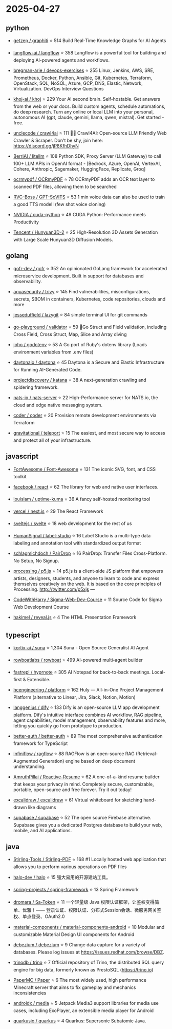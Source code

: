 # 2025-04-27

## python

* [getzep / graphiti](https://github.com/getzep/graphiti) ⭐ 514
  Build Real-Time Knowledge Graphs for AI Agents

* [langflow-ai / langflow](https://github.com/langflow-ai/langflow) ⭐ 358
  Langflow is a powerful tool for building and deploying AI-powered agents and workflows.

* [bregman-arie / devops-exercises](https://github.com/bregman-arie/devops-exercises) ⭐ 255
  Linux, Jenkins, AWS, SRE, Prometheus, Docker, Python, Ansible, Git, Kubernetes, Terraform, OpenStack, SQL, NoSQL, Azure, GCP, DNS, Elastic, Network, Virtualization. DevOps Interview Questions

* [khoj-ai / khoj](https://github.com/khoj-ai/khoj) ⭐ 229
  Your AI second brain. Self-hostable. Get answers from the web or your docs. Build custom agents, schedule automations, do deep research. Turn any online or local LLM into your personal, autonomous AI (gpt, claude, gemini, llama, qwen, mistral). Get started - free.

* [unclecode / crawl4ai](https://github.com/unclecode/crawl4ai) ⭐ 111
  🚀🤖 Crawl4AI: Open-source LLM Friendly Web Crawler & Scraper. Don't be shy, join here: https://discord.gg/jP8KfhDhyN

* [BerriAI / litellm](https://github.com/BerriAI/litellm) ⭐ 108
  Python SDK, Proxy Server (LLM Gateway) to call 100+ LLM APIs in OpenAI format - [Bedrock, Azure, OpenAI, VertexAI, Cohere, Anthropic, Sagemaker, HuggingFace, Replicate, Groq]

* [ocrmypdf / OCRmyPDF](https://github.com/ocrmypdf/OCRmyPDF) ⭐ 78
  OCRmyPDF adds an OCR text layer to scanned PDF files, allowing them to be searched

* [RVC-Boss / GPT-SoVITS](https://github.com/RVC-Boss/GPT-SoVITS) ⭐ 53
  1 min voice data can also be used to train a good TTS model! (few shot voice cloning)

* [NVIDIA / cuda-python](https://github.com/NVIDIA/cuda-python) ⭐ 49
  CUDA Python: Performance meets Productivity

* [Tencent / Hunyuan3D-2](https://github.com/Tencent/Hunyuan3D-2) ⭐ 25
  High-Resolution 3D Assets Generation with Large Scale Hunyuan3D Diffusion Models.


## golang

* [gofr-dev / gofr](https://github.com/gofr-dev/gofr) ⭐ 352
  An opinionated GoLang framework for accelerated microservice development. Built in support for databases and observability.

* [aquasecurity / trivy](https://github.com/aquasecurity/trivy) ⭐ 145
  Find vulnerabilities, misconfigurations, secrets, SBOM in containers, Kubernetes, code repositories, clouds and more

* [jesseduffield / lazygit](https://github.com/jesseduffield/lazygit) ⭐ 84
  simple terminal UI for git commands

* [go-playground / validator](https://github.com/go-playground/validator) ⭐ 59
  💯Go Struct and Field validation, including Cross Field, Cross Struct, Map, Slice and Array diving

* [joho / godotenv](https://github.com/joho/godotenv) ⭐ 53
  A Go port of Ruby's dotenv library (Loads environment variables from .env files)

* [daytonaio / daytona](https://github.com/daytonaio/daytona) ⭐ 45
  Daytona is a Secure and Elastic Infrastructure for Running AI-Generated Code.

* [projectdiscovery / katana](https://github.com/projectdiscovery/katana) ⭐ 38
  A next-generation crawling and spidering framework.

* [nats-io / nats-server](https://github.com/nats-io/nats-server) ⭐ 22
  High-Performance server for NATS.io, the cloud and edge native messaging system.

* [coder / coder](https://github.com/coder/coder) ⭐ 20
  Provision remote development environments via Terraform

* [gravitational / teleport](https://github.com/gravitational/teleport) ⭐ 15
  The easiest, and most secure way to access and protect all of your infrastructure.


## javascript

* [FortAwesome / Font-Awesome](https://github.com/FortAwesome/Font-Awesome) ⭐ 131
  The iconic SVG, font, and CSS toolkit

* [facebook / react](https://github.com/facebook/react) ⭐ 62
  The library for web and native user interfaces.

* [louislam / uptime-kuma](https://github.com/louislam/uptime-kuma) ⭐ 36
  A fancy self-hosted monitoring tool

* [vercel / next.js](https://github.com/vercel/next.js) ⭐ 29
  The React Framework

* [sveltejs / svelte](https://github.com/sveltejs/svelte) ⭐ 18
  web development for the rest of us

* [HumanSignal / label-studio](https://github.com/HumanSignal/label-studio) ⭐ 16
  Label Studio is a multi-type data labeling and annotation tool with standardized output format

* [schlagmichdoch / PairDrop](https://github.com/schlagmichdoch/PairDrop) ⭐ 16
  PairDrop: Transfer Files Cross-Platform. No Setup, No Signup.

* [processing / p5.js](https://github.com/processing/p5.js) ⭐ 14
  p5.js is a client-side JS platform that empowers artists, designers, students, and anyone to learn to code and express themselves creatively on the web. It is based on the core principles of Processing. http://twitter.com/p5xjs —

* [CodeWithHarry / Sigma-Web-Dev-Course](https://github.com/CodeWithHarry/Sigma-Web-Dev-Course) ⭐ 11
  Source Code for Sigma Web Development Course

* [hakimel / reveal.js](https://github.com/hakimel/reveal.js) ⭐ 4
  The HTML Presentation Framework


## typescript

* [kortix-ai / suna](https://github.com/kortix-ai/suna) ⭐ 1,304
  Suna - Open Source Generalist AI Agent

* [rowboatlabs / rowboat](https://github.com/rowboatlabs/rowboat) ⭐ 499
  AI-powered multi-agent builder

* [fastrepl / hyprnote](https://github.com/fastrepl/hyprnote) ⭐ 305
  AI Notepad for back-to-back meetings. Local-first & Extensible.

* [hcengineering / platform](https://github.com/hcengineering/platform) ⭐ 162
  Huly — All-in-One Project Management Platform (alternative to Linear, Jira, Slack, Notion, Motion)

* [langgenius / dify](https://github.com/langgenius/dify) ⭐ 133
  Dify is an open-source LLM app development platform. Dify's intuitive interface combines AI workflow, RAG pipeline, agent capabilities, model management, observability features and more, letting you quickly go from prototype to production.

* [better-auth / better-auth](https://github.com/better-auth/better-auth) ⭐ 89
  The most comprehensive authentication framework for TypeScript

* [infiniflow / ragflow](https://github.com/infiniflow/ragflow) ⭐ 88
  RAGFlow is an open-source RAG (Retrieval-Augmented Generation) engine based on deep document understanding.

* [AmruthPillai / Reactive-Resume](https://github.com/AmruthPillai/Reactive-Resume) ⭐ 62
  A one-of-a-kind resume builder that keeps your privacy in mind. Completely secure, customizable, portable, open-source and free forever. Try it out today!

* [excalidraw / excalidraw](https://github.com/excalidraw/excalidraw) ⭐ 61
  Virtual whiteboard for sketching hand-drawn like diagrams

* [supabase / supabase](https://github.com/supabase/supabase) ⭐ 52
  The open source Firebase alternative. Supabase gives you a dedicated Postgres database to build your web, mobile, and AI applications.


## java

* [Stirling-Tools / Stirling-PDF](https://github.com/Stirling-Tools/Stirling-PDF) ⭐ 168
  #1 Locally hosted web application that allows you to perform various operations on PDF files

* [halo-dev / halo](https://github.com/halo-dev/halo) ⭐ 15
  强大易用的开源建站工具。

* [spring-projects / spring-framework](https://github.com/spring-projects/spring-framework) ⭐ 13
  Spring Framework

* [dromara / Sa-Token](https://github.com/dromara/Sa-Token) ⭐ 11
  一个轻量级 Java 权限认证框架，让鉴权变得简单、优雅！—— 登录认证、权限认证、分布式Session会话、微服务网关鉴权、单点登录、OAuth2.0

* [material-components / material-components-android](https://github.com/material-components/material-components-android) ⭐ 10
  Modular and customizable Material Design UI components for Android

* [debezium / debezium](https://github.com/debezium/debezium) ⭐ 9
  Change data capture for a variety of databases. Please log issues at https://issues.redhat.com/browse/DBZ.

* [trinodb / trino](https://github.com/trinodb/trino) ⭐ 7
  Official repository of Trino, the distributed SQL query engine for big data, formerly known as PrestoSQL (https://trino.io)

* [PaperMC / Paper](https://github.com/PaperMC/Paper) ⭐ 6
  The most widely used, high performance Minecraft server that aims to fix gameplay and mechanics inconsistencies

* [androidx / media](https://github.com/androidx/media) ⭐ 5
  Jetpack Media3 support libraries for media use cases, including ExoPlayer, an extensible media player for Android

* [quarkusio / quarkus](https://github.com/quarkusio/quarkus) ⭐ 4
  Quarkus: Supersonic Subatomic Java.

